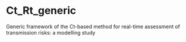# Ct_Rt_generic
Generic framework of the Ct-based method for real-time assessment of transmission risks: a modelling study
